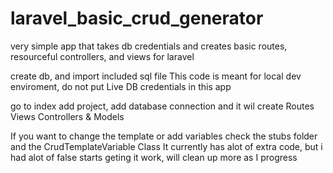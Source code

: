 # laravel_basic_crud_generator
very simple app that takes db credentials and creates basic routes, resourceful controllers, and views for laravel

create db, and import included sql file
This code is meant for local dev enviroment, do not put Live DB credentials in this app

go to index add project, add database connection and it wil create
Routes
Views
Controllers
& Models

If you want to change the template or add variables
check the stubs folder and the CrudTemplateVariable Class
It currently has alot of extra code, but i had alot of false starts geting it work, will clean up more as I progress
